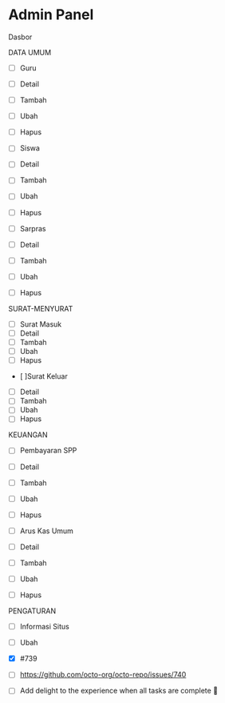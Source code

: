 # Admin Panel

Dasbor <br>

DATA UMUM <br>

- [ ] Guru <br>
- [ ] Detail <br>
- [ ] Tambah <br>
- [ ] Ubah <br>
- [ ] Hapus <br>

- [ ] Siswa <br>
- [ ] Detail <br>
- [ ] Tambah <br>
- [ ] Ubah <br>
- [ ] Hapus <br>

- [ ] Sarpras <br>
- [ ] Detail <br>
- [ ] Tambah <br>
- [ ] Ubah <br>
- [ ] Hapus <br>

SURAT-MENYURAT <br>

- [ ] Surat Masuk <br>
- [ ] Detail <br>
- [ ] Tambah <br>
- [ ] Ubah <br>
- [ ] Hapus <br>

- [ ]Surat Keluar <br>
- [ ] Detail <br>
- [ ] Tambah <br>
- [ ] Ubah <br>
- [ ] Hapus <br>

KEUANGAN <br>

- [ ] Pembayaran SPP <br>
- [ ] Detail <br>
- [ ] Tambah <br>
- [ ] Ubah <br>
- [ ] Hapus <br>

- [ ] Arus Kas Umum <br>
- [ ] Detail <br>
- [ ] Tambah <br>
- [ ] Ubah <br>
- [ ] Hapus <br>

PENGATURAN <br>
- [ ] Informasi Situs <br>
- [ ] Ubah <br>


- [x] #739
- [ ] https://github.com/octo-org/octo-repo/issues/740
- [ ] Add delight to the experience when all tasks are complete :tada: